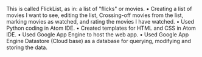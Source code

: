 This is called FlickList, as in: a list of "flicks" or movies. 
•	Creating a list of movies I want to see, editing the list, Crossing-off movies from the list, marking movies as watched, and rating the movies I have watched.
•	Used Python coding in Atom IDE. 
•	Created templates for HTML and CSS in Atom IDE.
•	Used Google App Engine to host the web app. 
•	Used Google App Engine Datastore (Cloud base) as a database for querying, modifying and storing the data. 
